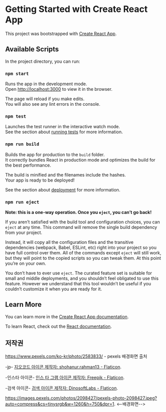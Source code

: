 # Getting Started with Create React App

This project was bootstrapped with [Create React App](https://github.com/facebook/create-react-app).

## Available Scripts

In the project directory, you can run:

### `npm start`

Runs the app in the development mode.\
Open [http://localhost:3000](http://localhost:3000) to view it in the browser.

The page will reload if you make edits.\
You will also see any lint errors in the console.

### `npm test`

Launches the test runner in the interactive watch mode.\
See the section about [running tests](https://facebook.github.io/create-react-app/docs/running-tests) for more information.

### `npm run build`

Builds the app for production to the `build` folder.\
It correctly bundles React in production mode and optimizes the build for the best performance.

The build is minified and the filenames include the hashes.\
Your app is ready to be deployed!

See the section about [deployment](https://facebook.github.io/create-react-app/docs/deployment) for more information.

### `npm run eject`

**Note: this is a one-way operation. Once you `eject`, you can’t go back!**

If you aren’t satisfied with the build tool and configuration choices, you can `eject` at any time. This command will remove the single build dependency from your project.

Instead, it will copy all the configuration files and the transitive dependencies (webpack, Babel, ESLint, etc) right into your project so you have full control over them. All of the commands except `eject` will still work, but they will point to the copied scripts so you can tweak them. At this point you’re on your own.

You don’t have to ever use `eject`. The curated feature set is suitable for small and middle deployments, and you shouldn’t feel obligated to use this feature. However we understand that this tool wouldn’t be useful if you couldn’t customize it when you are ready for it.

## Learn More

You can learn more in the [Create React App documentation](https://facebook.github.io/create-react-app/docs/getting-started).

To learn React, check out the [React documentation](https://reactjs.org/).

## 저작권

https://www.pexels.com/ko-kr/photo/2583833/ - pexels 배경화면 출처

-jp-
<a href="https://www.flaticon.com/kr/free-icons/" title="지오코드 아이콘">지오코드 아이콘 제작자: shohanur.rahman13 - Flaticon</a>.

-인스타 아이콘-
<a href="https://www.flaticon.com/kr/free-icons/-" title="인스 타 그램 아이콘">인스 타 그램 아이콘 제작자: Freepik - Flaticon</a>.

-검색 아이콘-
<a href="https://www.flaticon.com/kr/free-icons/" title="검색 아이콘">검색 아이콘 제작자: DinosoftLabs - Flaticon</a>.

https://images.pexels.com/photos/2098427/pexels-photo-2098427.jpeg?auto=compress&cs=tinysrgb&w=1260&h=750&dpr=1. <--배경화면-->
